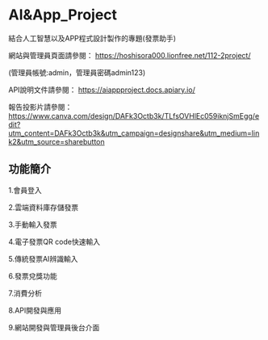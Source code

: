 # AI&App_Project


結合人工智慧以及APP程式設計製作的專題(發票助手)


網站與管理員頁面請參閱：
https://hoshisora000.lionfree.net/112-2project/

(管理員帳號:admin，管理員密碼admin123)

API說明文件請參閱：
https://aiappproject.docs.apiary.io/

報告投影片請參閱：
https://www.canva.com/design/DAFk3Octb3k/TLfsOVHlEc059iknjSmEgg/edit?utm_content=DAFk3Octb3k&utm_campaign=designshare&utm_medium=link2&utm_source=sharebutton

## 功能簡介

1.會員登入

2.雲端資料庫存儲發票

3.手動輸入發票

4.電子發票QR code快速輸入 

5.傳統發票AI辨識輸入

6.發票兌獎功能

7.消費分析

8.API開發與應用

9.網站開發與管理員後台介面